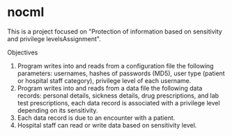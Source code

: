 # nocml
This is a project focused on "Protection of information based on sensitivity and privilege levelsAssignment".

Objectives

1.	Program writes into and reads from a configuration file the following parameters: usernames, hashes of passwords (MD5), user type (patient or hospital staff category), privilege level of each username.
2.	Program writes into and reads from a data file the following data records: personal details, sickness details, drug prescriptions, and lab test prescriptions, each data record is associated with a privilege level depending on its sensitivity. 
3.	Each data record is due to an encounter with a patient.
4.	Hospital staff can read or write data based on sensitivity level.

